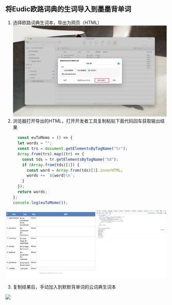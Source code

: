 ## 将Eudic欧路词典的生词导入到墨墨背单词
1. 选择欧路词典生词本，导出为网页（HTML）
![image](./eu.png)
2. 浏览器打开导出的HTML，打开开发者工具复制粘贴下面代码回车获取输出结果
    ```js
      const euToMomo = () => {
      let words = "";
      const trs = document.getElementsByTagName("tr");
      Array.from(trs).map((tr) => {
        const tds = tr.getElementsByTagName("td");
        if (Array.from(tds)[1]) {
          const word = Array.from(tds)[1].innerHTML;
          words += `${word}\n`;
        }
      });
      return words;
    };
    console.log(euToMomo());
    ```
![image](./chrome.png)

3. 复制结果后，手动加入到默默背单词的云词典生词本
  <image src="./momo.jpeg" width="250" />
